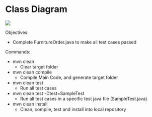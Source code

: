 # Class Diagram
![](../img/classDiagram.png)

Objectives:
- Complete FurnitureOrder.java to make all test cases passed

Commands:
- mvn clean
  - Clear target folder
- mvn clean compile
  - Compile Main Code, and generate target folder
- mvn clean test
  - Run all test cases
- mvn clean test -Dtest=SampleTest
  - Run all test cases in a specific test java file (SampleTest.java)
- mvn clean install
  - Clean, compile, test and install into local repository

